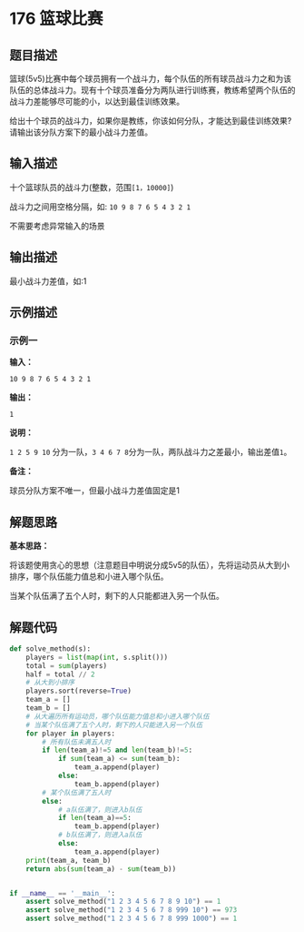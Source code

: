 # 176 篮球比赛

## 题目描述

篮球(5v5)比赛中每个球员拥有一个战斗力，每个队伍的所有球员战斗力之和为该队伍的总体战斗力。现有十个球员准备分为两队进行训练赛，教练希望两个队伍的战斗力差能够尽可能的小，以达到最佳训练效果。

给出十个球员的战斗力，如果你是教练，你该如何分队，才能达到最佳训练效果?请输出该分队方案下的最小战斗力差值。



## 输入描述

十个篮球队员的战斗力(整数，范围`[1，10000]`)

战斗力之间用空格分隔，如: `10 9 8 7 6 5 4 3 2 1`

不需要考虑异常输入的场景

## 输出描述

最小战斗力差值，如:1



## 示例描述

### 示例一

**输入：**

```text
10 9 8 7 6 5 4 3 2 1
```



**输出：**

```text
1
```



**说明：**

`1 2 5 9 10` 分为一队，`3 4 6 7 8`分为一队，两队战斗力之差最小，输出差值`1`。



**备注：**

球员分队方案不唯一，但最小战斗力差值固定是1



## 解题思路

**基本思路：**

将该题使用贪心的思想（注意题目中明说分成5v5的队伍），先将运动员从大到小排序，哪个队伍能力值总和小进入哪个队伍。

当某个队伍满了五个人时，剩下的人只能都进入另一个队伍。

## 解题代码

```python
def solve_method(s):
    players = list(map(int, s.split()))
    total = sum(players)
    half = total // 2
    # 从大到小排序
    players.sort(reverse=True)
    team_a = []
    team_b = []
    # 从大遍历所有运动员，哪个队伍能力值总和小进入哪个队伍
    # 当某个队伍满了五个人时，剩下的人只能进入另一个队伍
    for player in players:
        # 所有队伍未满五人时
        if len(team_a)!=5 and len(team_b)!=5:
            if sum(team_a) <= sum(team_b):
                team_a.append(player)
            else:
                team_b.append(player)
        # 某个队伍满了五人时
        else:
            # a队伍满了，则进入b队伍
            if len(team_a)==5:
                team_b.append(player)
            # b队伍满了，则进入a队伍
            else:
                team_a.append(player)
    print(team_a, team_b)
    return abs(sum(team_a) - sum(team_b))


if __name__ == '__main__':
    assert solve_method("1 2 3 4 5 6 7 8 9 10") == 1
    assert solve_method("1 2 3 4 5 6 7 8 999 10") == 973
    assert solve_method("1 2 3 4 5 6 7 8 999 1000") == 1

```



